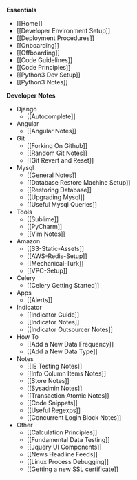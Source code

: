 **Essentials**
* [[Home]]
* [[Developer Environment Setup]]
* [[Deployment Procedures]]
* [[Onboarding]]
* [[Offboarding]]
* [[Code Guidelines]]
* [[Code Principles]]
* [[Python3 Dev Setup]]
* [[Python3 Notes]]

**Developer Notes**
* Django
  * [[Autocomplete]]
* Angular
  * [[Angular Notes]]
* Git
  * [[Forking On Github]]
  * [[Random Git Notes]]
  * [[Git Revert and Reset]]
* Mysql
  * [[General Notes]]
  * [[Database Restore Machine Setup]]
  * [[Restoring Database]]
  * [[Upgrading Mysql]]
  * [[Useful Mysql Queries]]
* Tools
  * [[Sublime]]
  * [[PyCharm]]
  * [[Vim Notes]]
* Amazon
  * [[S3-Static-Assets]]
  * [[AWS-Redis-Setup]]
  * [[Mechanical-Turk]]
  * [[VPC-Setup]]
* Celery
  * [[Celery Getting Started]]
* Apps
  * [[Alerts]]
* Indicator
  * [[Indicator Guide]]
  * [[Indicator Notes]]
  * [[Indicator Outsourcer Notes]]
* How To
  * [[Add a New Data Frequency]]
  * [[Add a New Data Type]]
* Notes
  * [[IE Testing Notes]]
  * [[Info Column Items Notes]]
  * [[Store Notes]]
  * [[Sysadmin Notes]]
  * [[Transaction Atomic Notes]]
  * [[Code Snippets]]
  * [[Useful Regexps]]
  * [[Concurrent Login Block Notes]]
* Other
  * [[Calculation Principles]]
  * [[Fundamental Data Testing]]
  * [[Jquery UI Components]]
  * [[News Headline Feeds]]
  * [[Linux Process Debugging]]
  * [[Getting a new SSL certificate]]
